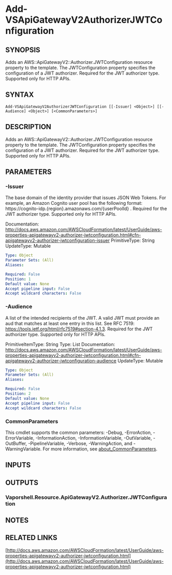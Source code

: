 # Add-VSApiGatewayV2AuthorizerJWTConfiguration

## SYNOPSIS
Adds an AWS::ApiGatewayV2::Authorizer.JWTConfiguration resource property to the template.
The JWTConfiguration property specifies the configuration of a JWT authorizer.
Required for the JWT authorizer type.
Supported only for HTTP APIs.

## SYNTAX

```
Add-VSApiGatewayV2AuthorizerJWTConfiguration [[-Issuer] <Object>] [[-Audience] <Object>] [<CommonParameters>]
```

## DESCRIPTION
Adds an AWS::ApiGatewayV2::Authorizer.JWTConfiguration resource property to the template.
The JWTConfiguration property specifies the configuration of a JWT authorizer.
Required for the JWT authorizer type.
Supported only for HTTP APIs.

## PARAMETERS

### -Issuer
The base domain of the identity provider that issues JSON Web Tokens.
For example, an Amazon Cognito user pool has the following format: https://cognito-idp.{region}.amazonaws.com/{userPoolId} .
Required for the JWT authorizer type.
Supported only for HTTP APIs.

Documentation: http://docs.aws.amazon.com/AWSCloudFormation/latest/UserGuide/aws-properties-apigatewayv2-authorizer-jwtconfiguration.html#cfn-apigatewayv2-authorizer-jwtconfiguration-issuer
PrimitiveType: String
UpdateType: Mutable

```yaml
Type: Object
Parameter Sets: (All)
Aliases:

Required: False
Position: 1
Default value: None
Accept pipeline input: False
Accept wildcard characters: False
```

### -Audience
A list of the intended recipients of the JWT.
A valid JWT must provide an aud that matches at least one entry in this list.
See RFC 7519: https://tools.ietf.org/html/rfc7519#section-4.1.3.
Required for the JWT authorizer type.
Supported only for HTTP APIs.

PrimitiveItemType: String
Type: List
Documentation: http://docs.aws.amazon.com/AWSCloudFormation/latest/UserGuide/aws-properties-apigatewayv2-authorizer-jwtconfiguration.html#cfn-apigatewayv2-authorizer-jwtconfiguration-audience
UpdateType: Mutable

```yaml
Type: Object
Parameter Sets: (All)
Aliases:

Required: False
Position: 2
Default value: None
Accept pipeline input: False
Accept wildcard characters: False
```

### CommonParameters
This cmdlet supports the common parameters: -Debug, -ErrorAction, -ErrorVariable, -InformationAction, -InformationVariable, -OutVariable, -OutBuffer, -PipelineVariable, -Verbose, -WarningAction, and -WarningVariable. For more information, see [about_CommonParameters](http://go.microsoft.com/fwlink/?LinkID=113216).

## INPUTS

## OUTPUTS

### Vaporshell.Resource.ApiGatewayV2.Authorizer.JWTConfiguration
## NOTES

## RELATED LINKS

[http://docs.aws.amazon.com/AWSCloudFormation/latest/UserGuide/aws-properties-apigatewayv2-authorizer-jwtconfiguration.html](http://docs.aws.amazon.com/AWSCloudFormation/latest/UserGuide/aws-properties-apigatewayv2-authorizer-jwtconfiguration.html)


